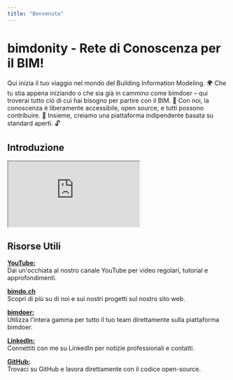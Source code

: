 ```yaml
---
title: "Benvenuto"
---
```


# bimdonity - Rete di Conoscenza per il BIM!
Qui inizia il tuo viaggio nel mondo del Building Information Modeling. 🌍 Che tu stia appena iniziando o che sia già in cammino come bimdoer – qui troverai tutto ciò di cui hai bisogno per partire con il BIM. 🚀 Con noi, la conoscenza è liberamente accessibile, open source, e tutti possono contribuire. 🤝 Insieme, creiamo una piattaforma indipendente basata su standard aperti. 🔓

## Introduzione

<div class="video-container">
  <iframe src="https://www.youtube.com/embed/iJ-YtqRgC4Y?si=0zJ2X5Puv_qRmD7j" 
          allowfullscreen>
  </iframe>
</div>

## Risorse Utili

[**YouTube:**](https://www.youtube.com/@bimdoer)  
  Dai un'occhiata al nostro canale YouTube per video regolari, tutorial e approfondimenti.  

[**bimdo.ch**](https://bimdo.ch)  
  Scopri di più su di noi e sui nostri progetti sul nostro sito web.  

[**bimdoer:**](https://bimdo.ch/bimdoer)  
  Utilizza l'intera gamma per tutto il tuo team direttamente sulla piattaforma bimdoer.  

[**LinkedIn:**](https://www.linkedin.com/in/manuel-emmenegger-45353819b/)  
  Connettiti con me su LinkedIn per notizie professionali e contatti.  

[**GitHub:**](https://github.com/bimdoer/)  
  Trovaci su GitHub e lavora direttamente con il codice open-source.